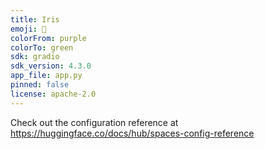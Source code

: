 ```yaml
---
title: Iris
emoji: 🐢
colorFrom: purple
colorTo: green
sdk: gradio
sdk_version: 4.3.0
app_file: app.py
pinned: false
license: apache-2.0
---
```


Check out the configuration reference at https://huggingface.co/docs/hub/spaces-config-reference
